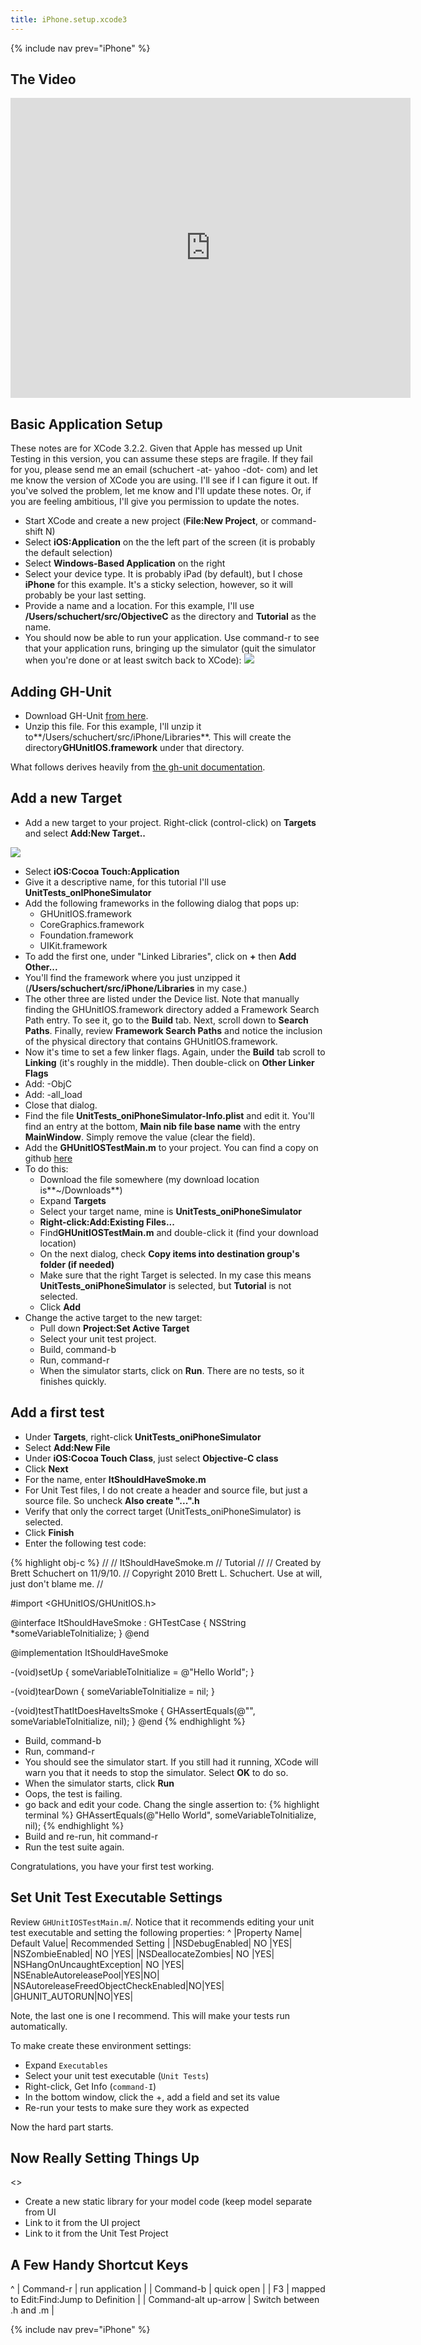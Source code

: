 ```yaml
---
title: iPhone.setup.xcode3
---
```

{% include nav prev="iPhone" %}

## The Video
<iframe src="https://player.vimeo.com/video/16722907" width="640" height="480" frameborder="0" allowfullscreen></iframe>

## Basic Application Setup
These notes are for XCode 3.2.2. Given that Apple has messed up Unit Testing in this version, you can assume these steps are fragile. If they fail for you, please send me an email (schuchert -at- yahoo -dot- com) and let me know the version of XCode you are using. I'll see if I can figure it out. If you've solved the problem, let me know and I'll update these notes. Or, if you are feeling ambitious, I'll give you permission to update the notes.

* Start XCode and create a new project (**File:New Project**, or command-shift N)
* Select **iOS:Application** on the the left part of the screen (it is probably the default selection)
* Select **Windows-Based Application** on the right
* Select your device type. It is probably iPad (by default), but I chose **iPhone** for this example. It's a sticky selection, however, so it will probably be your last setting.
* Provide a name and a location. For this example, I'll use **/Users/schuchert/src/ObjectiveC** as the directory and **Tutorial** as the name.
* You should now be able to run your application. Use command-r to see that your application runs, bringing up the simulator (quit the simulator when you're done or at least switch back to XCode):
![](images/IPhoneSimulatorRunning.gif)

## Adding GH-Unit
* Download GH-Unit [from here](https://github.com/gabriel/gh-unit/archives/master).
* Unzip this file. For this example, I'll unzip it to**/Users/schuchert/src/iPhone/Libraries**. This will create the directory**GHUnitIOS.framework** under that directory.

What follows derives heavily from [the gh-unit documentation](http://gabriel.github.com/gh-unit/_installing.html).
## Add a new Target
* Add a new target to your project. Right-click (control-click) on **Targets** and select **Add:New Target..**

![](images/CreateNewTarget.jpg)
* Select **iOS:Cocoa Touch:Application**
* Give it a descriptive name, for this tutorial I'll use **UnitTests_onIPhoneSimulator**
* Add the following frameworks in the following dialog that pops up:
  * GHUnitIOS.framework
  * CoreGraphics.framework
  * Foundation.framework
  * UIKit.framework
* To add the first one, under "Linked Libraries", click on **+** then **Add Other...**
* You'll find the framework where you just unzipped it (**/Users/schuchert/src/iPhone/Libraries** in my case.)
* The other three are listed under the Device list.
Note that manually finding the GHUnitIOS.framework directory added a Framework Search Path entry. To see it, go to the **Build** tab. Next, scroll down to **Search Paths**. Finally, review **Framework Search Paths** and notice the inclusion of the physical directory that contains GHUnitIOS.framework.
* Now it's time to set a few linker flags. Again, under the **Build** tab scroll to **Linking** (it's roughly in the middle). Then double-click on **Other Linker Flags**
* Add: -ObjC
* Add: -all_load
* Close that dialog.
* Find the file **UnitTests_oniPhoneSimulator-Info.plist** and edit it. You'll find an entry at the bottom, **Main nib file base name** with the entry **MainWindow**. Simply remove the value (clear the field).
* Add the **GHUnitIOSTestMain.m** to your project. You can find a copy on github [here](https://github.com/gabriel/gh-unit/raw/master/Project-IPhone/GHUnitIOSTestMain.m)
* To do this:
  * Download the file somewhere (my download location is**~/Downloads**)
  * Expand **Targets**
  * Select your target name, mine is **UnitTests_oniPhoneSimulator**
  * **Right-click:Add:Existing Files...**
  * Find**GHUnitIOSTestMain.m** and double-click it (find your download location)
  * On the next dialog, check **Copy items into destination group's folder (if needed)**
  * Make sure that the right Target is selected. In my case this means **UnitTests_oniPhoneSimulator** is selected, but **Tutorial** is not selected.
  * Click **Add**
* Change the active target to the new target:
  * Pull down **Project:Set Active Target**
  * Select your unit test project.
  * Build, command-b
  * Run, command-r
  * When the simulator starts, click on **Run**. There are no tests, so it finishes quickly.

## Add a first test
* Under **Targets**, right-click  **UnitTests_oniPhoneSimulator**
* Select **Add:New File**
* Under **iOS:Cocoa Touch Class**, just select **Objective-C class**
* Click **Next**
* For the name, enter **ItShouldHaveSmoke.m**
* For Unit Test files, I do not create a header and source file, but just a source file. So uncheck **Also create "...".h**
* Verify that only the correct target (UnitTests_oniPhoneSimulator) is selected.
* Click **Finish**
* Enter the following test code:

{% highlight obj-c %}
//
//  ItShouldHaveSmoke.m
//  Tutorial
//
//  Created by Brett Schuchert on 11/9/10.
//  Copyright 2010 Brett L. Schuchert. Use at will, just don't blame me.
//

#import <GHUnitIOS/GHUnitIOS.h>

@interface ItShouldHaveSmoke : GHTestCase {
    NSString *someVariableToInitialize;
}
@end

@implementation ItShouldHaveSmoke

-(void)setUp {
    someVariableToInitialize = @"Hello World";
}

-(void)tearDown {
    someVariableToInitialize = nil;
}

-(void)testThatItDoesHaveItsSmoke {
    GHAssertEquals(@"", someVariableToInitialize, nil);
}
@end
{% endhighlight %}

* Build, command-b
* Run, command-r
* You should see the simulator start. If you still had it running, XCode will warn you that it needs to stop the simulator. Select **OK** to do so.
* When the simulator starts, click **Run**
* Oops, the test is failing.
* go back and edit your code. Chang the single assertion to:
{% highlight terminal %}
    GHAssertEquals(@"Hello World", someVariableToInitialize, nil);
{% endhighlight %}
* Build and re-run, hit command-r
* Run the test suite again.

Congratulations, you have your first test working.
## Set Unit Test Executable Settings

Review `GHUnitIOSTestMain.m`/. Notice that it recommends editing your unit test executable and setting the following properties:
^
|Property Name| Default Value| Recommended Setting |
|NSDebugEnabled|                        NO      |YES|
|NSZombieEnabled|                       NO       |YES|
|NSDeallocateZombies|                   NO       |YES|
|NSHangOnUncaughtException|             NO       |YES|
|NSEnableAutoreleasePool|YES|NO|
|NSAutoreleaseFreedObjectCheckEnabled|NO|YES|
|GHUNIT_AUTORUN|NO|YES|

Note, the last one is one I recommend. This will make your tests run automatically.

To make create these environment settings:
* Expand `Executables`
* Select your unit test executable (`Unit Tests`)
* Right-click, Get Info (`command-I`)
* In the bottom window, click the +, add a field and set its value
* Re-run your tests to make sure they work as expected

Now the hard part starts.

## Now Really Setting Things Up
<<to be expanded>>
* Create a new static library for your model code (keep model separate from UI
* Link to it from the UI project
* Link to it from the Unit Test Project
## A Few Handy Shortcut Keys
^
| Command-r | run application |
| Command-b | quick open |
| F3 | mapped to Edit:Find:Jump to Definition |
| Command-alt up-arrow | Switch between .h and .m |

{% include nav prev="iPhone" %}
